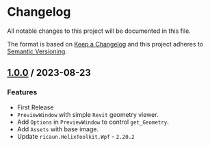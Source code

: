 # Changelog
All notable changes to this project will be documented in this file.

The format is based on [Keep a Changelog](http://keepachangelog.com/en/1.0.0/)
and this project adheres to [Semantic Versioning](http://semver.org/spec/v2.0.0.html).

## [1.0.0] / 2023-08-23
### Features
- First Release
- `PreviewWindow` with simple `Revit` geometry viewer.
- Add `Options` in `PreviewWindow` to control `get_Geometry`.
- Add `Assets` with base image.
- Update `ricaun.HelixToolkit.Wpf` - `2.20.2`

[vNext]: ../../compare/1.0.0...HEAD
[1.0.0]: ../../compare/1.0.0